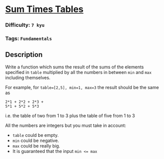 # [Sum Times Tables](https://www.codewars.com/kata/551e51155ed5ab41450006e1)

### Difficulty: `7 kyu`

### Tags: `Fundamentals` 

## Description

Write a function which sums the result of the sums of the elements specified in `table` multiplied by all the numbers in between `min` and `max` including themselves.

For example, for `table=[2,5], min=1, max=3` the result should be the same as

```
2*1 + 2*2 + 2*3 +
5*1 + 5*2 + 5*3
```

i.e. the table of two from 1 to 3 plus the table of five from 1 to 3

All the numbers are integers but you must take in account:

- `table` could be empty.
- `min` could be negative.
- `max` could be really big.
- It is guaranteed that the input `min <= max`
